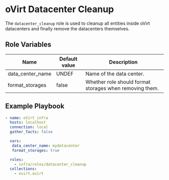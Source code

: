 oVirt Datacenter Cleanup
========================

The `datacenter_cleanup` role is used to cleanup all entities inside
oVirt datacenters and finally remove the datacenters themselves.

Role Variables
--------------

| Name                     | Default value         | Description                          |
|--------------------------|-----------------------|--------------------------------------|
| data_center_name         | UNDEF                 | Name of the data center.             |
| format_storages          | false                 | Whether role should format storages when removing them. |

Example Playbook
----------------

```yaml
- name: oVirt infra
  hosts: localhost
  connection: local
  gather_facts: false

  vars:
   data_center_name: mydatacenter
   format_storages: true

  roles:
    - infra/roles/datacenter_cleanup
  collections:
    - ovirt.ovirt
```

